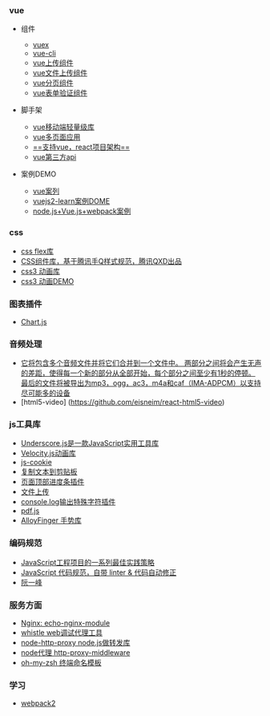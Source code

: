 ### vue
* 组件
	* [vuex](https://github.com/vuejs/vuex)
	* [vue-cli](https://github.com/vuejs/vue-cli)
	* [vue上传组件](https://github.com/Vanthink-UED/vue-core-image-upload)
	* [vue文件上传组件](https://github.com/lian-yue/vue-upload-component)
	* [vue分页组件](https://github.com/lokyoung/vuejs-paginate)
	* [vue表单验证组件](https://github.com/probil/v-mask)
	 
* 脚手架
	* [vue移动端轻量级库](https://github.com/lin-xin/vue-toast/blob/master/README_zh.md)
	* [vue多页面应用](https://github.com/breezefeng/vue-cli-multipage)
	* [==支持vue，react项目架构==](https://github.com/lingobus/mpa-vue-template)
	* [vue第三方api](https://github.com/vuejs-tips/vuejs-tips.github.io)
	
* 案例DEMO
	* [vue案列](https://github.com/keepfool/vue-tutorials)
	* [vuejs2-learn案例DOME](https://github.com/bhnddowinf/vuejs2-learn)
	* [node.js+Vue.js+webpack案例](https://github.com/yjj5855/node-vue-server-webpack)


### css
* [css flex库](https://github.com/lzxb/flex.css)
* [CSS组件库，基于腾讯手Q样式规范，腾讯QXD出品](https://github.com/frozenui/frozenui)
* [css3 动画库](https://github.com/eisneim/angular-ui-awesome)
* [css3 动画DEMO](https://github.com/chokcoco/css3-)

### 图表插件
* [Chart.js](https://github.com/chartjs/Chart.js)


### 音频处理
* [它将包含多个音频文件并将它们合并到一个文件中。 两部分之间将会产生无声的差距，使得每一个新的部分从全部开始，每个部分之间至少有1秒的停顿。 最后的文件将被导出为mp3，ogg，ac3，m4a和caf（IMA-ADPCM）以支持尽可能多的设备](https://github.com/tonistiigi/audiosprite)
* [html5-video] (https://github.com/eisneim/react-html5-video)	


### js工具库
* [Underscore.js是一款JavaScript实用工具库](https://github.com/jashkenas/underscore)
* [Velocity.js动画库](https://github.com/julianshapiro/velocity)
* [js-cookie](https://github.com/js-cookie/js-cookie)
* [复制文本到剪贴板](https://github.com/zenorocha/clipboard.js)
* [页面顶部进度条插件](https://github.com/rstacruz/nprogress)
* [文件上传](https://github.com/fex-team/webuploader)
* [console.log输出特殊字符插件](https://github.com/patorjk/figlet.js)
* [pdf.js](https://github.com/mozilla/pdf.js)
* [AlloyFinger 手势库](https://github.com/AlloyTeam/AlloyFinger)


### 编码规范
* [JavaScript工程项目的一系列最佳实践策略](https://github.com/wearehive/project-guidelines/blob/master/README-zh.md)
* [JavaScript 代码规范，自带 linter & 代码自动修正](https://github.com/standard/standard/blob/master/docs/README-zhcn.md)
* [阮一峰](https://github.com/ruanyf)

### 服务方面
* [Nginx: echo-nginx-module](https://github.com/openresty/echo-nginx-module)
* [whistle  web调试代理工具](https://github.com/avwo/whistle)
* [node-http-proxy  node.js做转发库 ](https://github.com/nodejitsu/node-http-proxy)
* [node代理 http-proxy-middleware](https://github.com/chimurai/http-proxy-middleware)
* [oh-my-zsh 终端命名模板](https://github.com/robbyrussell/oh-my-zsh)


### 学习
* [webpack2](https://github.com/ParryQiu/DevOpenClub-Tech-Webpack2)



